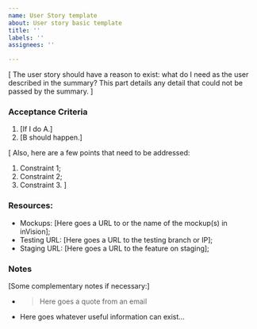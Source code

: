 ```yaml
---
name: User Story template
about: User story basic template
title: ''
labels: ''
assignees: ''

---
```


[
The user story should have a reason to exist: what do I need as the user described in the summary?
This part details any detail that could not be passed by the summary.
]


### Acceptance Criteria

1. [If I do A.]
1. [B should happen.]

[
Also, here are a few points that need to be addressed:

1. Constraint 1;
1. Constraint 2;
1. Constraint 3.
]


### Resources:

* Mockups: [Here goes a URL to or the name of the mockup(s) in inVision];
* Testing URL: [Here goes a URL to the testing branch or IP];
* Staging URL: [Here goes a URL to the feature on staging];


### Notes

[Some complementary notes if necessary:]

* > Here goes a quote from an email
* Here goes whatever useful information can exist…
